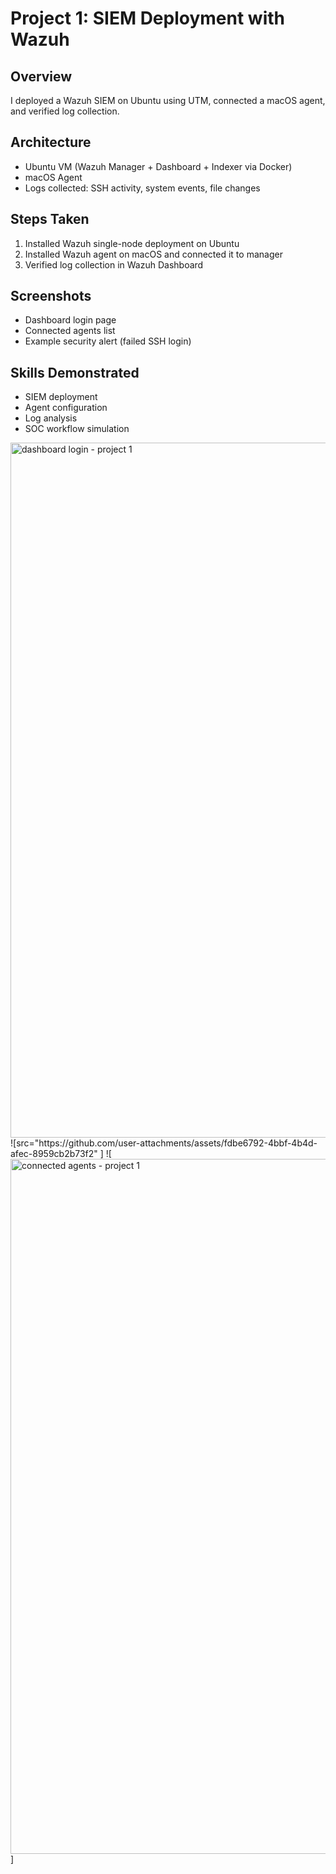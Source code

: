 # Project 1: SIEM Deployment with Wazuh

## Overview
I deployed a Wazuh SIEM on Ubuntu using UTM, connected a macOS agent, and verified log collection.

## Architecture
- Ubuntu VM (Wazuh Manager + Dashboard + Indexer via Docker)
- macOS Agent
- Logs collected: SSH activity, system events, file changes

## Steps Taken
1. Installed Wazuh single-node deployment on Ubuntu
2. Installed Wazuh agent on macOS and connected it to manager
3. Verified log collection in Wazuh Dashboard

## Screenshots
- Dashboard login page
- Connected agents list
- Example security alert (failed SSH login)

## Skills Demonstrated
- SIEM deployment
- Agent configuration
- Log analysis
- SOC workflow simulation
<img width="1710" height="1112" alt="dashboard login - project 1" />
![src="https://github.com/user-attachments/assets/fdbe6792-4bbf-4b4d-afec-8959cb2b73f2" ]
![<img width="1710" height="1112" alt="connected agents - project 1" src="https://github.com/user-attachments/assets/2b971510-429e-431e-a05f-37ce25c62155" />]
